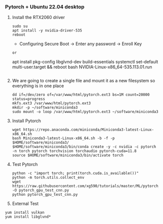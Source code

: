 
### Pytorch + Ubuntu 22.04 desktop
1. Install the RTX2060 driver
    ```
    sudo su
    apt install -y nvidia-driver-535
    reboot
    ```
    * Configuring Secure Boot -> Enter any password -> Enroll Key
    ```
    or 
    ```
    apt install pkg-config libglvnd-dev build-essentials
    systemctl set-default multi-user.target && reboot
    bash NVIDIA-Linux-x86_64-535.113.01.run
    ```
2. We are going to create a single file and mount it as a new filesystem so everything is in one place
    ```
    dd if=/dev/zero of=/var/www/html/pytorch.ext3 bs=1M count=20000 status=progress
    mkfs.ext3 /var/www/html/pytorch.ext3
    mkdir -p ~/software/miniconda3
    sudo mount -o loop /var/www/html/pytorch.ext3 ~/software/miniconda3
    ```
3. Install Pytorch
    ```
    wget https://repo.anaconda.com/miniconda/Miniconda3-latest-Linux-x86_64.sh
    bash Miniconda3-latest-Linux-x86_64.sh -b -f -p $HOME/software/miniconda3/
    $HOME/software/miniconda3/bin/conda create -y -c nvidia -c pytorch -n torch pytorch torchvision torchaudio pytorch-cuda=11.8
    source $HOME/software/miniconda3/bin/activate torch
    ```
4. Test Pytorch
    ```
    python -c "import torch; print(torch.cuda.is_available())" 
    python -m torch.utils.collect_env
    wget https://raw.githubusercontent.com/xg590/tutorials/master/ML/pytorch_gpu_test_cnn.py -O pytorch_gpu_test_cnn.py
    python pytorch_gpu_test_cnn.py
    ```
5. External Test



```
yum install vulkan
yum install libglvnd*
```